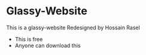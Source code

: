 # Glassy-Website

This is a glassy-website Redesigned by Hossain Rasel

* This is free
* Anyone can download this
